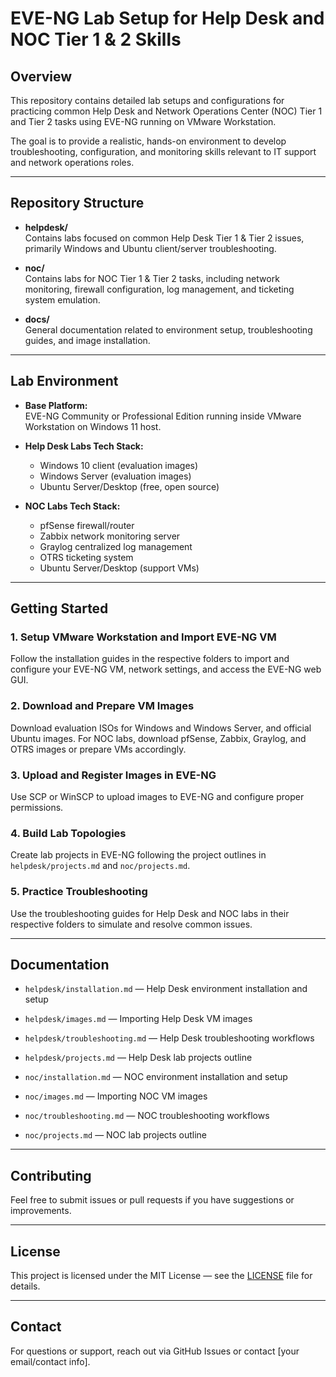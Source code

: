 # EVE-NG Lab Setup for Help Desk and NOC Tier 1 & 2 Skills

## Overview

This repository contains detailed lab setups and configurations for practicing common Help Desk and Network Operations Center (NOC) Tier 1 and Tier 2 tasks using EVE-NG running on VMware Workstation.

The goal is to provide a realistic, hands-on environment to develop troubleshooting, configuration, and monitoring skills relevant to IT support and network operations roles.

---

## Repository Structure

- **helpdesk/**  
  Contains labs focused on common Help Desk Tier 1 & Tier 2 issues, primarily Windows and Ubuntu client/server troubleshooting.

- **noc/**  
  Contains labs for NOC Tier 1 & Tier 2 tasks, including network monitoring, firewall configuration, log management, and ticketing system emulation.

- **docs/**  
  General documentation related to environment setup, troubleshooting guides, and image installation.

---

## Lab Environment

- **Base Platform:**  
  EVE-NG Community or Professional Edition running inside VMware Workstation on Windows 11 host.

- **Help Desk Labs Tech Stack:**  
  - Windows 10 client (evaluation images)  
  - Windows Server (evaluation images)  
  - Ubuntu Server/Desktop (free, open source)

- **NOC Labs Tech Stack:**  
  - pfSense firewall/router  
  - Zabbix network monitoring server  
  - Graylog centralized log management  
  - OTRS ticketing system  
  - Ubuntu Server/Desktop (support VMs)

---

## Getting Started

### 1. Setup VMware Workstation and Import EVE-NG VM

Follow the installation guides in the respective folders to import and configure your EVE-NG VM, network settings, and access the EVE-NG web GUI.

### 2. Download and Prepare VM Images

Download evaluation ISOs for Windows and Windows Server, and official Ubuntu images. For NOC labs, download pfSense, Zabbix, Graylog, and OTRS images or prepare VMs accordingly.

### 3. Upload and Register Images in EVE-NG

Use SCP or WinSCP to upload images to EVE-NG and configure proper permissions.

### 4. Build Lab Topologies

Create lab projects in EVE-NG following the project outlines in `helpdesk/projects.md` and `noc/projects.md`.

### 5. Practice Troubleshooting

Use the troubleshooting guides for Help Desk and NOC labs in their respective folders to simulate and resolve common issues.

---

## Documentation

- `helpdesk/installation.md` — Help Desk environment installation and setup  
- `helpdesk/images.md` — Importing Help Desk VM images  
- `helpdesk/troubleshooting.md` — Help Desk troubleshooting workflows  
- `helpdesk/projects.md` — Help Desk lab projects outline  

- `noc/installation.md` — NOC environment installation and setup  
- `noc/images.md` — Importing NOC VM images  
- `noc/troubleshooting.md` — NOC troubleshooting workflows  
- `noc/projects.md` — NOC lab projects outline  

---

## Contributing

Feel free to submit issues or pull requests if you have suggestions or improvements.

---

## License

This project is licensed under the MIT License — see the [LICENSE](LICENSE) file for details.

---

## Contact

For questions or support, reach out via GitHub Issues or contact [your email/contact info].




